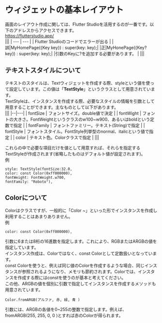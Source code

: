 # ウィジェットの基本レイアウト
画面のレイアウト作成に関しては、Flutter Studioを活用するのが一番です。以下のアドレスからアクセスできます。  
https://flutterstudio.app/  
|||
| --- | --- |
| Flutter Studioのコードでエラーが出る |
|誤|MyHomePage({Key key}) : super(key: key);|
|正|MyHonePage({Key? key}) : super(key: key);|
|引数のKeyに?を追加する必要があります。  |
|||  

## テキストスタイルについて
テキストのスタイルは、Textウィジェットを作成する際、styleという値を使って設定しています。この値は「**TextStyle**」というクラスとして用意されています。  
TextStyleは、インスタンスを作成する際、必要なスタイルの情報を引数として用意することができます。主なものとして以下があります。  
|||
|--|---|
| fontSize | フォントサイズ。double値で決定 |
| fontWight | フォントの大きさ。FontWeightというクラスのw100~w900、あるいはboldという定数で指定 |
| fontFamily | フォントファミリー。テキスト(String)で指定 |
| fontStyle | フォントスタイル。FontStyle列挙型のnormal、italicという値で指定 |
| color | テキスト色。Colorクラスで指定 |
|||

これらの中で必要な項目だけを値として用意すれば、それらを指定するTextStyleが作成されます(省略したものはデフォルト値が設定されます)。  
例
```
style: TextStyle(fontSize:32.0,
color: const Color(0xff000000),
fontWeight: FontWeight.w700,
fontFamily: "Roboto"),
```

## Colorについて
Colorはクラスですが、一般的に「Color ~」といった形でインスタンスを作成し利用することはあまりありません。  
例
```
color: const Color(0xff000000),
```
引数に6または8桁の16進数を指定します。これにより、RGBまたはARGBの値を指定しています。  
インスタンス作成は、Colorではなく、const Colorとして定数扱いとなっています。  
const Colorを使うと、例えば同じ値のColorを作成するような場合、同じインスタンスが参照されるようになり、メモリも節約されます。Colorでは、インスタンスを作成する際にはconstを使うのが基本と考えてください。  
この他、ARGBの値を個別に引数で指定してインスタンスを作成するメソッドも用意されています。  
```
Color.fromARGB(アルファ, 赤, 緑, 青 )
```
引数には、ARGBの各値を0~255の整数で指定します。例えば、fromARGB(255, 255, 0, 0 )とすれば赤のColorが得られます。

